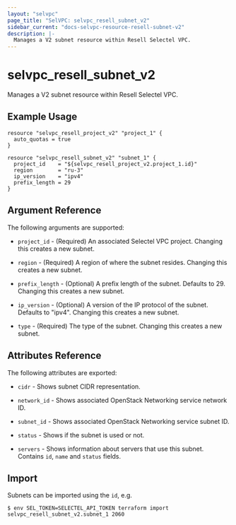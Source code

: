 ```yaml
---
layout: "selvpc"
page_title: "SelVPC: selvpc_resell_subnet_v2"
sidebar_current: "docs-selvpc-resource-resell-subnet-v2"
description: |-
  Manages a V2 subnet resource within Resell Selectel VPC.
---
```


# selvpc\_resell\_subnet_v2

Manages a V2 subnet resource within Resell Selectel VPC.

## Example Usage

```hcl
resource "selvpc_resell_project_v2" "project_1" {
  auto_quotas = true
}

resource "selvpc_resell_subnet_v2" "subnet_1" {
  project_id    = "${selvpc_resell_project_v2.project_1.id}"
  region        = "ru-3"
  ip_version    = "ipv4"
  prefix_length = 29
}
```

## Argument Reference

The following arguments are supported:

* `project_id` - (Required) An associated Selectel VPC project. Changing this
  creates a new subnet.

* `region` - (Required) A region of where the subnet resides. Changing this
  creates a new subnet.

* `prefix_length` - (Optional) A prefix length of the subnet. Defaults to 29.
  Changing this creates a new subnet.

* `ip_version` - (Optional) A version of the IP protocol of the subnet. Defaults
  to "ipv4". Changing this creates a new subnet.

* `type` - (Required) The type of the subnet. Changing this creates a new subnet.

## Attributes Reference

The following attributes are exported:

* `cidr` - Shows subnet CIDR representation.

* `network_id` - Shows associated OpenStack Networking service network ID.

* `subnet_id` - Shows associated OpenStack Networking service subnet ID.

* `status` - Shows if the subnet is used or not.

* `servers` - Shows information about servers that use this subnet. Contains
  `id`, `name` and `status` fields.

## Import

Subnets can be imported using the `id`, e.g.

```shell
$ env SEL_TOKEN=SELECTEL_API_TOKEN terraform import selvpc_resell_subnet_v2.subnet_1 2060
```

